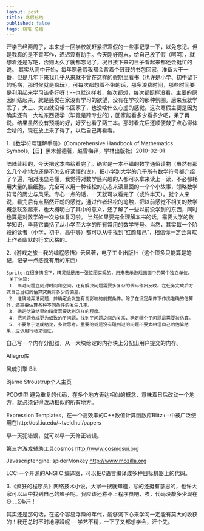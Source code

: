 ```yaml
---
layout: post
title: 寒假总结
published: false
tags: 随笔 总结
---
```


   开学已经两周了，本来想一回学校就赶紧把寒假的一些事记录一下，以免忘记。但是我真的是不善写作，迟迟没有动手。今天刚好周末，给自己放了假（呵呵），就想着还是写吧，否则太久了就都忘记了，况且接下来的日子看起来都还会挺忙的说。
   其实从高中开始，每年寒暑假我都会背着个鼓鼓的书包回家，准备大干一番，但是几年下来我几乎从来就不曾在这样的假期里看书（也许是小学、初中留下的毛病，那时候就是疯玩），可每次都想着不带的话，那多浪费时间，那些时间要是利用起来学习该多好呀！--也就这样啦，每次都想，每次都照样没看。主要的原因纠结起来，就是感觉在家没有学习的欲望，没有在学校的那种氛围。后来我就学乖了，大三、大四就没带书回家了，也没啥什么心虚的感觉。这次寒假主要是因为确实还有一大堆东西要学（毕竟是跨专业的），回家能看多少看多少吧，呆了再说。结果虽然没有预期的好，好歹也看了两三本。那时看完后还顺便敲了点心得体会啥的，现在放上来了得了，以后自己再看看。

  1.《数学符号理解手册》（Comprehensive Handbook of Mathematics Symbols,【日】黑木哲德著，赵雪梅译，学林出版社）2010-02-01

   陆陆续续的，今天把这本书给看完了。确实是一本不错的数学通俗读物（虽然有那么几个小地方还是不怎么好读懂的说），把小学到大学的几乎所有数学符号都介绍了个遍，相对浅显易懂，我觉得对数学感兴趣的人都可以拿来读上一读，不必都耗用大量的脑细胞，完全可以用一种轻松的心态来读里面的一个个小故事，领略数学符号的历史与风采。专心一点的话，一天就可以看完了（或许半天）。就个人来说，看完后有点豁然开朗的感觉，通过作者轻松的笔触，把以前感觉不相关的数学概念联系起来，也大概明白了其中的意义，还了解了一些以前没学到的东西，同时也算是对数学的一次总体复习啦。
   当然如果要完全理解本书的话，需要大学的数学知识，毕竟它囊括了从小学至大学的所有常用的数学符号。当然，其实每一个阶段的读者（小学，初中，高中等）都可以从中找到“红颜知己”，相信你一定会喜欢上作者幽默的行文风格的。

2.《游戏之旅－我的编程感悟》云风著，电子工业出版社（这个顶多只能算是笔记，记录一点感觉有用的东西）

    Sprite:在很多情况下，精灵就是用一张位图实现的，用来表示游戏画面中的某个独立单位。
     关于估算:
     1. 面对问题立刻对时间和空间，还有解决问题需要多复杂的代码作出反映。在任务完成后方式自己当初的估算究竟有多少的偏差。
     2. 准确地弄清问题，并确定会发生有关影响的前提条件。除了在设定条件下作出准确的估算外，还需要估算各种不同条件的发生几率。
     3. 确定估算结果的精度需要达到怎样的程度。
     4. 把问题分成更为细致的子问题，找到子问题之间的关系，确定哪个子问题最需要被估算。
     5. 不要急于达成结论，多做思考。重要的或是没有碰到过的问题不要太相信自己的估算结果，应该用行动来验证。

自己写一个内存分配器，从一大块给定的内存块上分配出用户提交的内存。

Allegro库

风魂引擎  Blit

Bjarne Stroustrup个人主页

POD类型
  避免重复的代码，在多个地方表达相似的概念，意味着日后改动一个地方，就必须记得改动相似的所有地方。

 Expression Templates，在一个高效率的C++数值计算函数库Blitz++中被广泛使用在http://osl.iu.edu/~tveldhui/papers

早一天犯错误，就可以早一天修正错误。

第三方游戏辅助工具cosmos   http://www.cosmosui.org

Javascriptengine: spiderMonkey   http://www.mozilla.org

LCC:一个开源的ANSI C 编译器，可以把C语言编译成多种目标机器上的代码。


 3.《疯狂的程序员》网络技术小说，大家一搜就知道，写的还挺有意思的，也许大家可以从中找到自己的影子呢。我应该还称不上程序员吧，唉，代码没敲多少现在⊙﹏⊙b汗！

 其实还是那句话，在这个容易浮躁的年代，能够沉下心来学习一定能有莫大的收获的！我还总时不时地浮躁呢---学艺不精，一下子又都想学会，汗个先。
